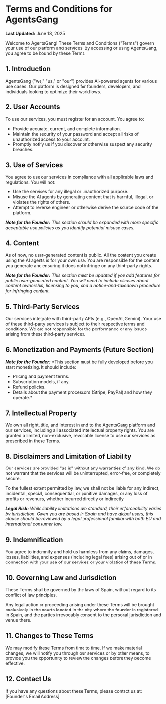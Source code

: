 # Terms and Conditions for AgentsGang

**Last Updated:** June 18, 2025

Welcome to AgentsGang! These Terms and Conditions ("Terms") govern your use of our platform and services. By accessing or using AgentsGang, you agree to be bound by these Terms.

## 1. Introduction

AgentsGang ("we," "us," or "our") provides AI-powered agents for various use cases. Our platform is designed for founders, developers, and individuals looking to optimize their workflows.

## 2. User Accounts

To use our services, you must register for an account. You agree to:

- Provide accurate, current, and complete information.
- Maintain the security of your password and accept all risks of unauthorized access to your account.
- Promptly notify us if you discover or otherwise suspect any security breaches.

## 3. Use of Services

You agree to use our services in compliance with all applicable laws and regulations. You will not:

- Use the services for any illegal or unauthorized purpose.
- Misuse the AI agents by generating content that is harmful, illegal, or violates the rights of others.
- Attempt to reverse engineer or otherwise derive the source code of the platform.

***Note for the Founder:*** *This section should be expanded with more specific acceptable use policies as you identify potential misuse cases.*

## 4. Content

As of now, no user-generated content is public. All the content you create using the AI agents is for your own use. You are responsible for the content you generate and ensuring it does not infringe on any third-party rights.

***Note for the Founder:*** *This section must be updated if you add features for public user-generated content. You will need to include clauses about content ownership, licensing to you, and a notice-and-takedown procedure for infringing content.*

## 5. Third-Party Services

Our services integrate with third-party APIs (e.g., OpenAI, Gemini). Your use of these third-party services is subject to their respective terms and conditions. We are not responsible for the performance or any issues arising from these third-party services.

## 6. Monetization and Payments (Future Section)

***Note for the Founder:*** *This section must be fully developed before you start monetizing. It should include:
- Pricing and payment terms.
- Subscription models, if any.
- Refund policies.
- Details about the payment processors (Stripe, PayPal) and how they operate.* 

## 7. Intellectual Property

We own all right, title, and interest in and to the AgentsGang platform and our services, including all associated intellectual property rights. You are granted a limited, non-exclusive, revocable license to use our services as prescribed in these Terms.

## 8. Disclaimers and Limitation of Liability

Our services are provided "as is" without any warranties of any kind. We do not warrant that the services will be uninterrupted, error-free, or completely secure.

To the fullest extent permitted by law, we shall not be liable for any indirect, incidental, special, consequential, or punitive damages, or any loss of profits or revenues, whether incurred directly or indirectly.

***Legal Risk:*** *While liability limitations are standard, their enforceability varies by jurisdiction. Given you are based in Spain and have global users, this clause should be reviewed by a legal professional familiar with both EU and international consumer law.*

## 9. Indemnification

You agree to indemnify and hold us harmless from any claims, damages, losses, liabilities, and expenses (including legal fees) arising out of or in connection with your use of our services or your violation of these Terms.

## 10. Governing Law and Jurisdiction

These Terms shall be governed by the laws of Spain, without regard to its conflict of law principles.

Any legal action or proceeding arising under these Terms will be brought exclusively in the courts located in the city where the founder is registered in Spain, and the parties irrevocably consent to the personal jurisdiction and venue there.

## 11. Changes to These Terms

We may modify these Terms from time to time. If we make material changes, we will notify you through our services or by other means, to provide you the opportunity to review the changes before they become effective.

## 12. Contact Us

If you have any questions about these Terms, please contact us at: [Founder's Email Address]
